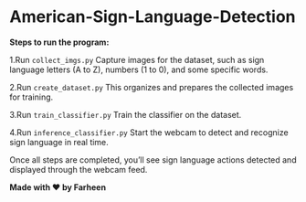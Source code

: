 # American-Sign-Language-Detection 

**Steps to run the program:**

1.Run ``collect_imgs.py``
Capture images for the dataset, such as sign language letters (A to Z), numbers (1 to 0), and some specific words.

2.Run ``create_dataset.py``
This organizes and prepares the collected images for training.

3.Run ``train_classifier.py``
Train the classifier on the dataset.

4.Run ``inference_classifier.py``
Start the webcam to detect and recognize sign language in real time.

Once all steps are completed, you’ll see sign language actions detected and displayed through the webcam feed.

**Made with ❤️ by Farheen**

 
